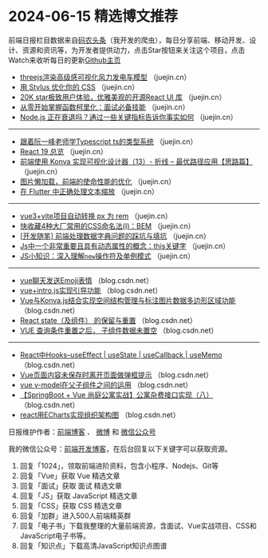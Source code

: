 # 2024-06-15 精选博文推荐

前端日报栏目数据来自[码农头条](http://toutiao.qdkfweb.cn/)（我开发的爬虫），每日分享前端、移动开发、设计、资源和资讯等，为开发者提供动力，点击Star按钮来关注这个项目，点击Watch来收听每日的更新[Github主页](https://github.com/kujian/frontendDaily)
* [threejs渲染高级感可视化风力发电车模型](https://juejin.cn/post/7379906492038889512) （juejin.cn）
* [用 Stylus 优化你的 CSS](https://juejin.cn/post/7379446118990233637) （juejin.cn）
* [20K star极致用户体验，优雅美观的开源React UI 库](https://juejin.cn/post/7379544162796339219) （juejin.cn）
* [从零开始掌握函数柯里化：面试必备技能](https://juejin.cn/post/7379431978813685772) （juejin.cn）
* [Node.js 正在衰退吗？通过一些关键指标告诉你事实如何](https://juejin.cn/post/7379667550505304075) （juejin.cn）

***
* [跟着阮一峰老师学Typescript  ts的类型系统](https://juejin.cn/post/7379446193141301275) （juejin.cn）
* [React 19 总览](https://juejin.cn/post/7379416139975721023) （juejin.cn）
* [前端使用 Konva 实现可视化设计器（13）- 折线 &#8211; 最优路径应用【思路篇】](https://juejin.cn/post/7377644162827419657) （juejin.cn）
* [图片懒加载，前端的使命性能的优化](https://juejin.cn/post/7379818614361980938) （juejin.cn）
* [在 Flutter 中正确处理文本缩放](https://juejin.cn/post/7379416139976179775) （juejin.cn）

***
* [vue3+vite项目自动转换 px 为 rem](https://juejin.cn/post/7379160957753802793) （juejin.cn）
* [快收藏4种大厂常用的CSS命名法(Ⅰ)：BEM](https://juejin.cn/post/7377683176229224475) （juejin.cn）
* [[开发随笔] 前端处理数据字典问题的踩坑与填坑](https://juejin.cn/post/7377672990408802313) （juejin.cn）
* [Js中一个非常重要且具有动态属性的概念：this关键字](https://juejin.cn/post/7379836868696735779) （juejin.cn）
* [JS小知识：深入理解`new`操作符及单例模式](https://juejin.cn/post/7379221811239665691) （juejin.cn）

***
* [vue聊天发送Emoji表情](https://blog.csdn.net/qq_45963071/article/details/139642304) （blog.csdn.net）
* [vue+intro.js实现引导功能](https://blog.csdn.net/weixin_44727080/article/details/139679544) （blog.csdn.net）
* [Vue与Konva.js结合实现空间结构管理与标注图片数据多边形区域功能](https://blog.csdn.net/m0_54340021/article/details/139520044) （blog.csdn.net）
* [React state（及组件） 的保留与重置](https://blog.csdn.net/woyaoshengzhang/article/details/139671921) （blog.csdn.net）
* [VUE 查询条件重置之后， 子组件数据未置空](https://blog.csdn.net/mqiqe/article/details/139670815) （blog.csdn.net）

***
* [React中Hooks&#8211;useEffect | useState | useCallback | useMemo](https://blog.csdn.net/weixin_44834981/article/details/139650557) （blog.csdn.net）
* [Vue页面内容未保存时离开页面做弹框提示](https://blog.csdn.net/Vivien_CC/article/details/139655722) （blog.csdn.net）
* [vue v-model在父子组件之间的运用](https://blog.csdn.net/qiulei_21/article/details/139677501) （blog.csdn.net）
* [【SpringBoot + Vue 尚庭公寓实战】公寓杂费接口实现（八）](https://blog.csdn.net/weixin_53961667/article/details/139669494) （blog.csdn.net）
* [react用ECharts实现组织架构图](https://blog.csdn.net/weixin_44068262/article/details/139654300) （blog.csdn.net）

日报维护作者：[前端博客](https://qdkfweb.cn/) 、 [微博](http://weibo.com/kujian) 和 [微信公众号](https://open.weixin.qq.com/qr/code?username=caibaojian_com)

我的微信公众号：[前端开发博客](https://open.weixin.qq.com/qr/code?username=caibaojian_com)，在后台回复以下关键字可以获取资源。

1. 回复「1024」，领取前端进阶资料，包含小程序、Nodejs、Git等
2. 回复「Vue」获取 Vue 精选文章
3. 回复「面试」获取 面试 精选文章
4. 回复「JS」获取 JavaScript 精选文章
5. 回复「CSS」获取 CSS 精选文章
6. 回复「加群」进入500人前端精英群
7. 回复「电子书」下载我整理的大量前端资源，含面试、Vue实战项目、CSS和JavaScript电子书等。
8. 回复「知识点」下载高清JavaScript知识点图谱